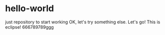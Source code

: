 # hello-world
just repository to start working
OK, let's try something else.
Let's go! 
This is eclipse!
666789789ggg